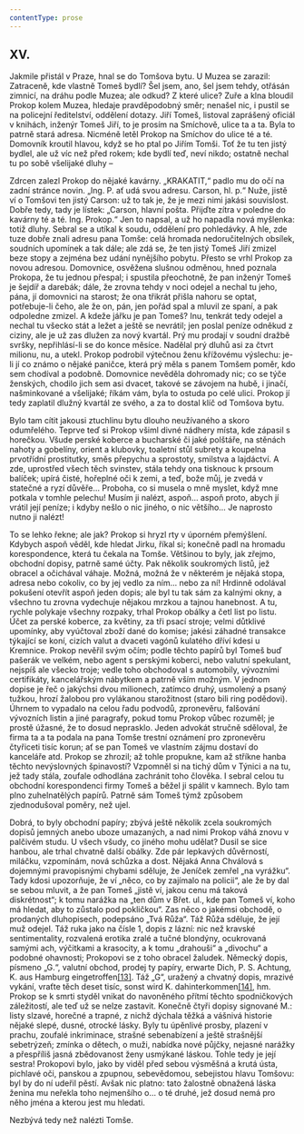 ```yaml
---
contentType: prose
---
```


## XV.

Jakmile přistál v Praze, hnal se do Tomšova bytu. U Muzea se zarazil: Zatraceně, kde vlastně Tomeš bydlí? Šel jsem, ano, šel jsem tehdy, otřásán zimnicí, na dráhu podle Muzea; ale odkud? Z které ulice? Zuře a klna bloudil Prokop kolem Muzea, hledaje pravděpodobný směr; nenašel nic, i pustil se na policejní ředitelství, oddělení dotazy. Jiří Tomeš, listoval zaprášený oficiál v knihách, inženýr Tomeš Jiří, to je prosím na Smíchově, ulice ta a ta. Byla to patrně stará adresa. Nicméně letěl Prokop na Smíchov do ulice té a té. Domovník kroutil hlavou, když se ho ptal po Jiřím Tomši. Toť že tu ten jistý bydlel, ale už víc než před rokem; kde bydlí teď, neví nikdo; ostatně nechal tu po sobě všelijaké dluhy –

Zdrcen zalezl Prokop do nějaké kavárny. „KRAKATIT,“ padlo mu do očí na zadní stránce novin. „Ing. P. ať udá svou adresu. Carson, hl. p.“ Nuže, jistě ví o Tomšovi ten jistý Carson: už to tak je, že je mezi nimi jakási souvislost. Dobře tedy, tady je lístek: „Carson, hlavní pošta. Přijďte zítra v poledne do kavárny té a té. Ing. Prokop.“ Jen to napsal, a už ho napadla nová myšlenka: totiž dluhy. Sebral se a utíkal k soudu, oddělení pro pohledávky. A hle, zde tuze dobře znali adresu pana Tomše: celá hromada nedoručitelných obsílek, soudních upomínek a tak dále; ale zdá se, že ten jistý Tomeš Jiří zmizel beze stopy a zejména bez udání nynějšího pobytu. Přesto se vrhl Prokop za novou adresou. Domovnice, osvěžena slušnou odměnou, hned poznala Prokopa, že tu jednou přespal; i spustila přeochotně, že pan inženýr Tomeš je šejdíř a darebák; dále, že zrovna tehdy v noci odejel a nechal tu jeho, pána, jí domovnici na starost; že ona třikrát přišla nahoru se optat, potřebuje-li čeho, ale že on, pán, jen pořád spal a mluvil ze spaní, a pak odpoledne zmizel. A kdeže jářku je pan Tomeš? Inu, tenkrát tedy odejel a nechal tu všecko stát a ležet a ještě se nevrátil; jen poslal peníze odněkud z ciziny, ale je už zas dlužen za nový kvartál. Prý mu prodají v soudní dražbě svršky, nepřihlásí-li se do konce měsíce. Nadělal prý dluhů asi za čtvrt milionu, nu, a utekl. Prokop podrobil výtečnou ženu křížovému výslechu: je-li jí co známo o nějaké paničce, která prý měla s panem Tomšem poměr, kdo sem chodíval a podobně. Domovnice nevěděla dohromady nic; co se týče ženských, chodilo jich sem asi dvacet, takové se závojem na hubě, i jinačí, našminkované a všelijaké; říkám vám, byla to ostuda po celé ulici. Prokop jí tedy zaplatil dlužný kvartál ze svého, a za to dostal klíč od Tomšova bytu.

Bylo tam cítit jakousi ztuchlinu bytu dlouho neužívaného a skoro odumřelého. Teprve teď si Prokop všiml divné nádhery místa, kde zápasil s horečkou. Všude perské koberce a bucharské či jaké polštáře, na stěnách nahoty a gobelíny, orient a klubovky, toaletní stůl subrety a koupelna prvotřídní prostitutky, směs přepychu a sprostoty, smilstva a lajdáctví. A zde, uprostřed všech těch svinstev, stála tehdy ona tisknouc k prsoum balíček; upírá čisté, hořeplné oči k zemi, a teď, bože můj, je zvedá v statečné a ryzí důvěře… Proboha, co si musela o mně myslet, když mne potkala v tomhle pelechu! Musím ji nalézt, aspoň… aspoň proto, abych jí vrátil její peníze; i kdyby nešlo o nic jiného, o nic většího… Je naprosto nutno ji nalézt!

To se lehko řekne; ale jak? Prokop si hryzl rty v úporném přemýšlení. Kdybych aspoň věděl, kde hledat Jirku, říkal si; konečně padl na hromadu korespondence, která tu čekala na Tomše. Většinou to byly, jak zřejmo, obchodní dopisy, patrně samé účty. Pak několik soukromých listů, jež obracel a očichával váhaje. Možná, možná že v některém je nějaká stopa, adresa nebo cokoliv, co by jej vedlo za ním… nebo za ní! Hrdinně odolával pokušení otevřít aspoň jeden dopis; ale byl tu tak sám za kalnými okny, a všechno tu zrovna vydechuje nějakou mrzkou a tajnou hanebnost. A tu, rychle polykaje všechny rozpaky, trhal Prokop obálky a četl list po listu. Účet za perské koberce, za květiny, za tři psací stroje; velmi důtklivé upomínky, aby vyúčtoval zboží dané do komise; jakési záhadné transakce týkající se koní, cizích valut a dvaceti vagónů kulatého dříví kdesi u Kremnice. Prokop nevěřil svým očím; podle těchto papírů byl Tomeš buď pašerák ve velkém, nebo agent s perskými koberci, nebo valutní spekulant, nejspíš ale všecko troje; vedle toho obchodoval s automobily, vývozními certifikáty, kancelářským nábytkem a patrně vším možným. V jednom dopise je řeč o jakýchsi dvou milionech, zatímco druhý, usmolený a psaný tužkou, hrozí žalobou pro vylákanou starožitnost (staro bili ring podědovi). Úhrnem to vypadalo na celou řadu podvodů, zpronevěru, falšování vývozních listin a jiné paragrafy, pokud tomu Prokop vůbec rozuměl; je prostě úžasné, že to dosud neprasklo. Jeden advokát stručně sděloval, že firma ta a ta podala na pana Tomše trestní oznámení pro zpronevěru čtyřiceti tisíc korun; ať se pan Tomeš ve vlastním zájmu dostaví do kanceláře atd. Prokop se zhrozil; až tohle propukne, kam až stříkne hanba těchto nevýslovných špinavostí? Vzpomněl si na tichý dům v Týnici a na tu, jež tady stála, zoufale odhodlána zachránit toho člověka. I sebral celou tu obchodní korespondenci firmy Tomeš a běžel ji spálit v kamnech. Bylo tam plno zuhelnatělých papírů. Patrně sám Tomeš týmž způsobem zjednodušoval poměry, než ujel.

Dobrá, to byly obchodní papíry; zbývá ještě několik zcela soukromých dopisů jemných anebo uboze umazaných, a nad nimi Prokop váhá znovu v palčivém studu. U všech všudy, co jiného mohu udělat? Dusil se sice hanbou, ale trhal chvatně další obálky. Zde pár lepkavých důvěrností, miláčku, vzpomínám, nová schůzka a dost. Nějaká Anna Chválová s dojemnými pravopisnými chybami sděluje, že Jeníček zemřel „na vyrážku“. Tady kdosi upozorňuje, že ví „něco, co by zajímalo na policii“, ale že by dal se sebou mluvit, a že pan Tomeš „jistě ví, jakou cenu má taková diskrétnost“; k tomu narážka na „ten dům v Břet. ul., kde pan Tomeš ví, koho má hledat, aby to zůstalo pod pokličkou“. Zas něco o jakémsi obchodě, o prodaných dluhopisech, podepsáno „Tvá Růža“. Táž Růža sděluje, že její muž odejel. Táž ruka jako na čísle 1, dopis z lázní: nic než kravské sentimentality, rozvalená erotika zralé a tučné blondýny, ocukrovaná samými ach, výčitkami a krasocity, a k tomu „drahouši“ a „divochu“ a podobné ohavnosti; Prokopovi se z toho obracel žaludek. Německý dopis, písmeno „G.“, valutní obchod, prodej ty papíry, erwarte Dich, P. S. Achtung, K. aus Hamburg eingetroffen[\[13\]](./resources/undefined). Táž „G“, uražený a chvatný dopis, mrazivé vykání, vraťte těch deset tisíc, sonst wird K. dahinterkommen[\[14\]](./resources/undefined), hm. Prokop se k smrti styděl vnikat do navoněného přítmí těchto spodničkových záležitostí, ale teď už se nelze zastavit. Konečně čtyři dopisy signované M.: listy slzavé, horečné a trapné, z nichž dýchala těžká a vášnivá historie nějaké slepé, dusné, otrocké lásky. Byly tu úpěnlivé prosby, plazení v prachu, zoufalé inkriminace, strašné sebenabízení a ještě strašnější sebetrýzeň; zmínka o dětech, o muži, nabídka nové půjčky, nejasné narážky a přespříliš jasná zbědovanost ženy usmýkané láskou. Tohle tedy je její sestra! Prokopovi bylo, jako by viděl před sebou výsměšná a krutá ústa, pichlavé oči, panskou a zpupnou, sebevědomou, sebejistou hlavu Tomšovu: byl by do ní udeřil pěstí. Avšak nic platno: tato žalostně obnažená láska ženina mu neřekla toho nejmenšího o… o té druhé, jež dosud nemá pro něho jména a kterou jest mu hledati.

Nezbývá tedy než nalézti Tomše.
